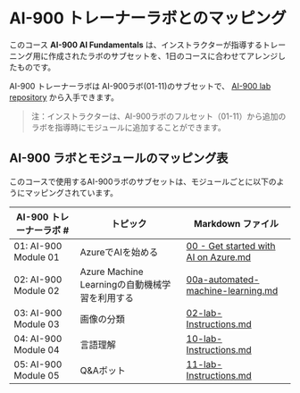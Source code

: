# AI-900 トレーナーラボとのマッピング

このコース **AI-900 AI Fundamentals** は、インストラクターが指導するトレーニング用に作成されたラボのサブセットを、1日のコースに合わせてアレンジしたものです。

AI-900 トレーナーラボは AI-900ラボ(01-11)のサブセットで、 [AI-900 lab repository](https://github.com/MicrosoftLearning/mslearn-ai900) から入手できます。

> 注：インストラクターは、AI-900ラボのフルセット（01-11）から追加のラボを指導時にモジュールに追加することができます。

## AI-900 ラボとモジュールのマッピング表

このコースで使用するAI-900ラボのサブセットは、モジュールごとに以下のようにマッピングされています。

| AI-900 トレーナーラボ # | トピック | Markdown ファイル |
| --- | --- | --- |
| 01: AI-900 Module 01 | AzureでAIを始める | [00 - Get started with AI on Azure.md](https://github.com/MicrosoftLearning/mslearn-ai900/blob/main/instructions/00%20-%20Get%20started%20with%20AI%20on%20Azure.md) |
| 02: AI-900 Module 02 | Azure Machine Learningの自動機械学習を利用する| [00a-automated-machine-learning.md](https://github.com/MicrosoftLearning/mslearn-ai900/blob/main/instructions/00a-automated-machine-learning.md) |
| 03: AI-900 Module 03 | 画像の分類  | [02-lab-Instructions.md](https://github.com/MicrosoftLearning/mslearn-ai900/blob/main/instructions/02-lab-Instructions.md) |
| 04: AI-900 Module 04 | 言語理解 | [10-lab-Instructions.md](https://github.com/MicrosoftLearning/mslearn-ai900/blob/main/instructions/10-lab-Instructions.md) |
| 05: AI-900 Module 05 | Q&Aボット | [11-lab-Instructions.md](https://github.com/MicrosoftLearning/mslearn-ai900/blob/main/instructions/11-lab-Instructions.md) |
